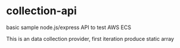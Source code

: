 # collection-api
basic sample node.js/express API to test AWS ECS

This is an data collection provider, first iteration produce static array
